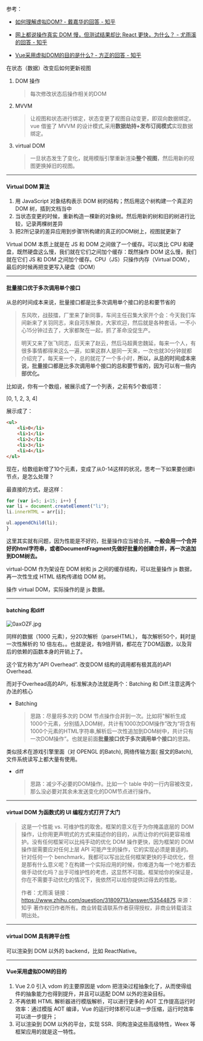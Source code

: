 参考：

* [如何理解虚拟DOM? - 戴嘉华的回答 - 知乎](https://www.zhihu.com/question/29504639/answer/73607810)

* [网上都说操作真实 DOM 慢，但测试结果却比 React 更快，为什么？ - 尤雨溪的回答 - 知乎]( https://www.zhihu.com/question/31809713/answer/53544875)

* [Vue采用虚拟DOM的目的是什么? - 方正的回答 - 知乎](https://www.zhihu.com/question/271485214/answer/386097473)



在状态（数据）改变后如何更新视图

1. DOM 操作

   > 每次修改状态后操作相关的DOM

2. MVVM 

   > 让视图和状态进行绑定，状态变更了视图自动变更，即双向数据绑定。  vue 借鉴了 MVVM 的设计模式,采用**数据劫持+发布订阅模式**实现数据绑定。

3. virtual DOM

   > 一旦状态发生了变化，就用模版引擎重新渲染**整个视图**，然后用新的视图更换掉旧的视图。

---

####  Virtual DOM 算法

1. 用 JavaScript 对象结构表示 DOM 树的结构；然后用这个树构建一个真正的 DOM 树，插到文档当中
2. 当状态变更的时候，重新构造一棵新的对象树。然后用新的树和旧的树进行比较，记录两棵树差异
3. 把2所记录的差异应用到步骤1所构建的真正的DOM树上，视图就更新了

Virtual DOM 本质上就是在 JS 和 DOM 之间做了一个缓存。可以类比 CPU 和硬盘，既然硬盘这么慢，我们就在它们之间加个缓存：既然操作 DOM 这么慢，我们就在它们 JS 和 DOM 之间加个缓存。CPU（JS）只操作内存（Virtual DOM），最后的时候再把变更写入硬盘（DOM）

---

#### 批量接口优于多次调用单个接口

从总的时间成本来说，批量接口都是比多次调用单个接口的总和要节省的

> 东风吹，战鼓擂，厂里来了新同事，车间主任召集大家开个会：今天我们车间新来了关羽同志，来自河东解良，大家欢迎，然后就是各种套话，一不小心15分钟过去了，大家都聚在一起，抓了革命没促生产。
>
> 明天又来了张飞同志，后天来了赵云，然后马超黄忠魏延，每来一个人，有很多事情都得来这么一遍，如果这群人是同一天来，一次也就30分钟就都介绍完了，每天来一个，总的就花了一个多小时，**所以，从总的时间成本来说，批量接口都是比多次调用单个接口的总和要节省的，因为可以有一些内部优化。**



比如说，你有一个数组，被展示成了一个列表，之前有5个数组项：

[0, 1, 2, 3, 4]

展示成了：

```html
<ul>
    <li>0</li>
    <li>1</li>
    <li>2</li>
    <li>3</li>
    <li>4</li>
</ul>
```

现在，给数组新增了10个元素，变成了从0-14这样的状况，思考一下如果要创建li节点，是怎么处理？

最直接的方式，是这样：

```js
for (var i=5; i<15; i++) {
var li = document.createElement("li");
li.innerHTML = arr[i];

ul.appendChild(li);
}
```

这里其实就有问题，因为性能是不好的，批量操作应当被合并。**一般会用一个合并好的html字符串，或者DocumentFragment先做好批量的创建合并，再一次追加到DOM树去。**



virtual-DOM 作为架设在 DOM 树和 js 之间的缓存结构，可以批量操作 js 数据，再一次性生成 HTML 结构传递给 DOM 树。



操作 virtual DOM，实际操作的是 js 数据。

---

#### batching 和diff

![0axOZF.jpg](https://s1.ax1x.com/2020/10/07/0axOZF.jpg)

同样的数据（1000 元素），分20次解析（parseHTML）， 每次解析50个，耗时是 一次性解析的 10 倍左右。。也就是说，有9倍开销，都花在了DOM函数，以及背后的依赖的函数本身的开销上了。

这个官方称为”API Overhead”. 改变DOM 结构的调用都有极其高的API Overhead.

而对于Overhead高的API，标准解决办法就是两个：Batching 和 Diff.注意这两个办法的核心

* Batching 

  > 思路：尽量将多次的 DOM 节点操作合并到一次。比如将"解析生成1000个元素，分别插入DOM树，共计有1000次DOM操作”改为“将含有1000个元素的HTML字符串,解析后一次性追加到DOM树中，共计只有一次DOM操作”。也就是前面**批量接口优于多次调用单个接口**的思路。

类似技术在游戏引擎里面（对 OPENGL 的Batch), 网络传输方面( 报文的Batch), 文件系统读写上都大量有使用。

* diff

  > 思路：减少不必要的DOM操作。比如一个 table 中的一行内容被改变，那么没必要对其余未发送变化的DOM节点进行操作。

---

####  virtual DOM 为函数式的 UI 编程方式打开了大门

> 这是一个性能 vs. 可维护性的取舍。框架的意义在于为你掩盖底层的 DOM 操作，让你用更声明式的方式来描述你的目的，从而让你的代码更容易维护。没有任何框架可以比纯手动的优化 DOM 操作更快，因为框架的 DOM 操作层需要应对任何上层 API 可能产生的操作，它的实现必须是普适的。针对任何一个 benchmark，我都可以写出比任何框架更快的手动优化，但是那有什么意义呢？在构建一个实际应用的时候，你难道为每一个地方都去做手动优化吗？出于可维护性的考虑，这显然不可能。框架给你的保证是，你在不需要手动优化的情况下，我依然可以给你提供过得去的性能。
>
> 
>
> 作者：尤雨溪
> 链接：https://www.zhihu.com/question/31809713/answer/53544875
> 来源：知乎
> 著作权归作者所有。商业转载请联系作者获得授权，非商业转载请注明出处。

---

#### virtual DOM 具有跨平台性

可以渲染到 DOM 以外的 backend，比如 ReactNative。

---

#### **Vue采用虚拟DOM的目的**

1. Vue 2.0 引入 vdom 的主要原因是 vdom 把渲染过程抽象化了，从而使得组件的抽象能力也得到提升，并且可以适配 DOM 以外的渲染目标。
2. 不再依赖 HTML 解析器进行模版解析，可以进行更多的 AOT 工作提高运行时效率：通过模版 AOT 编译，Vue 的运行时体积可以进一步压缩，运行时效率可以进一步提升；
3. 可以渲染到 DOM 以外的平台，实现 SSR、同构渲染这些高级特性，Weex 等框架应用的就是这一特性。


